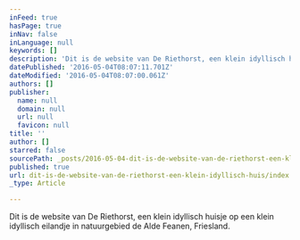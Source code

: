 ```yaml
---
inFeed: true
hasPage: true
inNav: false
inLanguage: null
keywords: []
description: 'Dit is de website van De Riethorst, een klein idyllisch huisje op een klein idyllisch eilandje in natuurgebied de Alde Feanen, Friesland.'
datePublished: '2016-05-04T08:07:11.701Z'
dateModified: '2016-05-04T08:07:00.061Z'
authors: []
publisher:
  name: null
  domain: null
  url: null
  favicon: null
title: ''
author: []
starred: false
sourcePath: _posts/2016-05-04-dit-is-de-website-van-de-riethorst-een-klein-idyllisch-huis.md
published: true
url: dit-is-de-website-van-de-riethorst-een-klein-idyllisch-huis/index.html
_type: Article

---
```

Dit is de website van De Riethorst, een klein idyllisch huisje op een klein idyllisch eilandje in natuurgebied de Alde Feanen, Friesland.